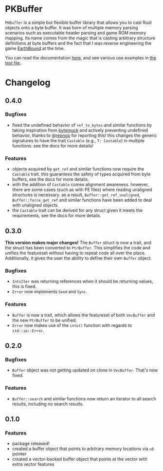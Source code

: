 # PKBuffer
```PKBuffer``` is a simple but flexible buffer library that allows you to cast Rust objects onto a byte buffer. It was born of multiple memory parsing scenarios such as executable header parsing and game ROM memory mapping. Its name comes from the magic that is casting arbitrary structure definitions at byte buffers and the fact that I was reverse engineering the game [EarthBound](https://en.wikipedia.org/wiki/EarthBound) at the time. 

You can read the documentation [here](https://docs.rs/pkbuffer/), and see various use examples in [the test file](https://github.com/frank2/pkbuffer/blob/main/src/tests.rs).

# Changelog

## 0.4.0
### Bugfixes
* fixed the undefined behavior of `ref_to_bytes` and similar functions by taking inspiration from [bytemuck](https://crates.io/crate/bytemuck) and actively preventing undefined behavior, thanks to @[repnop](https://github.com/repnop) for reporting this! this changes the generic signatures to have the trait `Castable` (e.g., `T: Castable`) in multiple functions. see the docs for more details!
### Features
* objects acquired by `get_ref` and similar functions now require the `Castable` trait. this guarantees the safety of types acquired from byte buffers, see the docs for more details.
* with the addition of `Castable` comes alignment awareness. however, there are some cases (such as with PE files) where reading unaligned structures is necessary. as a result, `Buffer::get_ref_unaligned`, `Buffer::force_get_ref` and similar functions have been added to deal with unaligned objects.
* the `Castable` trait can be derived for any struct given it meets the requirements, see the docs for more details.

## 0.3.0
**This version makes major changes!** The `Buffer` struct is now a trait, and the struct has been converted to `PtrBuffer`. This simplifies the code and unifies the featureset without having to repeat code all over the place. Additionally, it gives the user the ability to define their own `Buffer` object.

### Bugfixes
* `IntoIter` was returning references when it should be returning values, this is fixed.
* `Error` now implements `Send` and `Sync`.
### Features
* `Buffer` is now a trait, which allows the featureset of both `VecBuffer` and the new `PtrBuffer` to be unified.
* `Error` now makes use of the `into()` function with regards to `std::io::Error`.

## 0.2.0
### Bugfixes
* ```Buffer``` object was not getting updated on clone in ```VecBuffer```. That's now fixed.
### Features
* ```Buffer::search``` and similar functions now return an iterator to all search results, including no search results.

## 0.1.0
### Features
* package released!
* created a buffer object that points to arbitrary memory locations via ```u8``` pointer
* created a vector-backed buffer object that points at the vector with extra vector features

